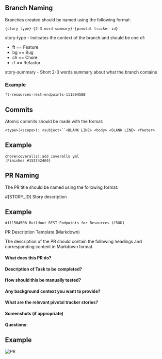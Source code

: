 ## Branch Naming

Branches created should be named using the following format:

``` {story type}-{2-3 word summary}-{pivotal tracker id} ```

story-type - Indicates the context of the branch and should be one of:

* ft == Feature
* bg == Bug
* ch == Chore
* rf == Refactor

story-summary - Short 2-3 words summary about what the branch contains

### Example

``` ft-resources-rest-endpoints-111504508 ```

## Commits

Atomic commits should be made with the format:

``` <type>(<scope>): <subject>``<BLANK LINE> <body> <BLANK LINE> <footer> ```


## Example
```
chore(coveralls):add coveralls yml
[Finishes #153742460]

```

## PR Naming

The PR title should be named using the following format:

#[STORY_ID] Story description

## Example

``` #111504508 Buildout REST Endpoints for Resources (CRUD) ```

PR Description Template (Markdown)

The description of the PR should contain the following headings and corresponding content in Markdown format.

#### What does this PR do?
#### Description of Task to be completed?
#### How should this be manually tested?
#### Any background context you want to provide?
#### What are the relevant pivotal tracker stories?
#### Screenshots (if appropriate)
#### Questions:

## Example
![PR](https://res.cloudinary.com/dakhp08gq/image/upload/v1607605614/Screenshot_2020-12-10_at_16.04.22.png)